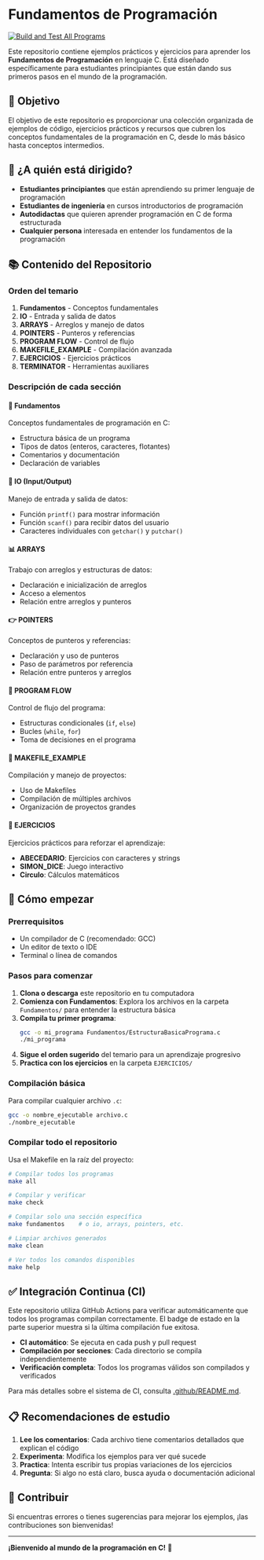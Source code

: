 # Fundamentos de Programación

[![Build and Test All Programs](https://github.com/ikerllorens/Fundamentos-de-Programacion/actions/workflows/build-and-test.yml/badge.svg)](https://github.com/ikerllorens/Fundamentos-de-Programacion/actions/workflows/build-and-test.yml)

Este repositorio contiene ejemplos prácticos y ejercicios para aprender los **Fundamentos de Programación** en lenguaje C. Está diseñado específicamente para estudiantes principiantes que están dando sus primeros pasos en el mundo de la programación.

## 🎯 Objetivo

El objetivo de este repositorio es proporcionar una colección organizada de ejemplos de código, ejercicios prácticos y recursos que cubren los conceptos fundamentales de la programación en C, desde lo más básico hasta conceptos intermedios.

## 👥 ¿A quién está dirigido?

- **Estudiantes principiantes** que están aprendiendo su primer lenguaje de programación
- **Estudiantes de ingeniería** en cursos introductorios de programación
- **Autodidactas** que quieren aprender programación en C de forma estructurada
- **Cualquier persona** interesada en entender los fundamentos de la programación

## 📚 Contenido del Repositorio

### Orden del temario

1) **Fundamentos** - Conceptos fundamentales
2) **IO** - Entrada y salida de datos
3) **ARRAYS** - Arreglos y manejo de datos
4) **POINTERS** - Punteros y referencias
5) **PROGRAM FLOW** - Control de flujo
6) **MAKEFILE_EXAMPLE** - Compilación avanzada
7) **EJERCICIOS** - Ejercicios prácticos
8) **TERMINATOR** - Herramientas auxiliares

### Descripción de cada sección

#### 📖 Fundamentos
Conceptos fundamentales de programación en C:
- Estructura básica de un programa
- Tipos de datos (enteros, caracteres, flotantes)
- Comentarios y documentación
- Declaración de variables

#### 🔄 IO (Input/Output)
Manejo de entrada y salida de datos:
- Función `printf()` para mostrar información
- Función `scanf()` para recibir datos del usuario
- Caracteres individuales con `getchar()` y `putchar()`

#### 📊 ARRAYS
Trabajo con arreglos y estructuras de datos:
- Declaración e inicialización de arreglos
- Acceso a elementos
- Relación entre arreglos y punteros

#### 👉 POINTERS
Conceptos de punteros y referencias:
- Declaración y uso de punteros
- Paso de parámetros por referencia
- Relación entre punteros y arreglos

#### 🌊 PROGRAM FLOW
Control de flujo del programa:
- Estructuras condicionales (`if`, `else`)
- Bucles (`while`, `for`)
- Toma de decisiones en el programa

#### 🔧 MAKEFILE_EXAMPLE
Compilación y manejo de proyectos:
- Uso de Makefiles
- Compilación de múltiples archivos
- Organización de proyectos grandes

#### 💪 EJERCICIOS
Ejercicios prácticos para reforzar el aprendizaje:
- **ABECEDARIO**: Ejercicios con caracteres y strings
- **SIMON_DICE**: Juego interactivo
- **Circulo**: Cálculos matemáticos

## 🚀 Cómo empezar

### Prerrequisitos
- Un compilador de C (recomendado: GCC)
- Un editor de texto o IDE
- Terminal o línea de comandos

### Pasos para comenzar

1. **Clona o descarga** este repositorio en tu computadora
2. **Comienza con Fundamentos**: Explora los archivos en la carpeta `Fundamentos/` para entender la estructura básica
3. **Compila tu primer programa**:
   ```bash
   gcc -o mi_programa Fundamentos/EstructuraBasicaPrograma.c
   ./mi_programa
   ```
4. **Sigue el orden sugerido** del temario para un aprendizaje progresivo
5. **Practica con los ejercicios** en la carpeta `EJERCICIOS/`

### Compilación básica
Para compilar cualquier archivo `.c`:
```bash
gcc -o nombre_ejecutable archivo.c
./nombre_ejecutable
```

### Compilar todo el repositorio
Usa el Makefile en la raíz del proyecto:
```bash
# Compilar todos los programas
make all

# Compilar y verificar
make check

# Compilar solo una sección específica
make fundamentos    # o io, arrays, pointers, etc.

# Limpiar archivos generados
make clean

# Ver todos los comandos disponibles
make help
```

## ✅ Integración Continua (CI)

Este repositorio utiliza GitHub Actions para verificar automáticamente que todos los programas compilan correctamente. El badge de estado en la parte superior muestra si la última compilación fue exitosa.

- **CI automático**: Se ejecuta en cada push y pull request
- **Compilación por secciones**: Cada directorio se compila independientemente
- **Verificación completa**: Todos los programas válidos son compilados y verificados

Para más detalles sobre el sistema de CI, consulta [.github/README.md](.github/README.md).

## 📋 Recomendaciones de estudio

1. **Lee los comentarios**: Cada archivo tiene comentarios detallados que explican el código
2. **Experimenta**: Modifica los ejemplos para ver qué sucede
3. **Practica**: Intenta escribir tus propias variaciones de los ejercicios
4. **Pregunta**: Si algo no está claro, busca ayuda o documentación adicional

## 🤝 Contribuir

Si encuentras errores o tienes sugerencias para mejorar los ejemplos, ¡las contribuciones son bienvenidas!

---

**¡Bienvenido al mundo de la programación en C!** 🎉